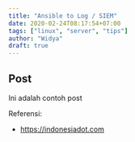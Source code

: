 ```yaml
---
title: "Ansible to Log / SIEM"
date: 2020-02-24T08:17:54+07:00
tags: ["linux", "server", "tips"]
author: "Widya"
draft: true
---
```


## Post

Ini adalah contoh post

Referensi:

* https://indonesiadot.com

